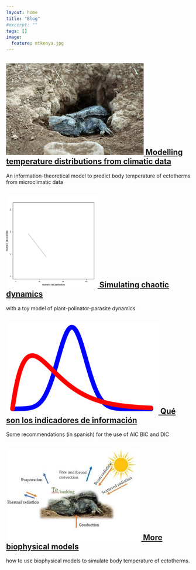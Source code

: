 ```yaml
---
layout: home
title: "Blog"
#excerpt: ""
tags: []
image:
  feature: mtkenya.jpg
---
```

<div class="titles">

<div class="tile">
  <h2 class="post-title"> <a href="https://www.amnat.org/an/newpapers/MayRubalcaba.html"> 
  <img src="/images/posts/lizard.jpg" height="250px"/>
  Modelling temperature distributions from climatic data </a></h2>
  <p class="post-excerpt"> An information-theoretical model to predict body temperature of ectotherms from microclimatic data </p>
</div><!-- /.tile -->

<div class="tile">
  <h2 class="post-title"><a href="{{site.baseurl}}posts/"> <a href="/posts/"> 
  <img src="/images/posts/attractor.gif" height="250px"/>
  Simulating chaotic dynamics </a></h2>
  <p class="post-excerpt"> with a toy model of plant-polinator-parasite dynamics </p>
</div><!-- /.tile -->

<div class="tile">
  <h2 class="post-title"><a href="{{site.baseurl}}posts/"> <a href="/posts/"> 
  <img src="/images/posts/Bayes_icon.svg" height="250px"/>
  Qué son los indicadores de información </a></h2>
  <p class="post-excerpt">Some recommendations (in spanish) for the use of AIC BIC and DIC </p>
</div><!-- /.tile -->

<div class="tile">
  <h2 class="post-title"><a href="{{site.baseurl}}posts/"> <a href="/posts/"> 
  <img src="/images/posts/bodytemp.jpg" height="250px"/>
  More biophysical models </a></h2>
  <p class="post-excerpt"> how to use biophysical models to simulate body temperature of ectotherms. </p>
</div><!-- /.tile -->

